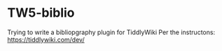# TW5-biblio
Trying to write a bibliopgraphy plugin for TiddlyWiki
Per the instructons: https://tiddlywiki.com/dev/
